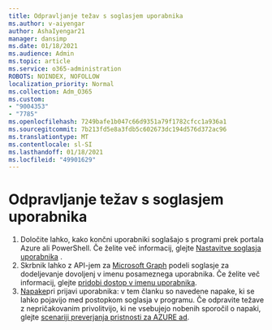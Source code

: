 ```yaml
---
title: Odpravljanje težav s soglasjem uporabnika
ms.author: v-aiyengar
author: AshaIyengar21
manager: dansimp
ms.date: 01/18/2021
ms.audience: Admin
ms.topic: article
ms.service: o365-administration
ROBOTS: NOINDEX, NOFOLLOW
localization_priority: Normal
ms.collection: Adm_O365
ms.custom:
- "9004353"
- "7785"
ms.openlocfilehash: 7249bafe1b047c66d9351a79f1782cfcc1a936a1
ms.sourcegitcommit: 7b213fd5e8a3fdb5c602673dc194d576d372ac96
ms.translationtype: MT
ms.contentlocale: sl-SI
ms.lasthandoff: 01/18/2021
ms.locfileid: "49901629"
---
```

# <a name="troubleshoot-user-consent"></a>Odpravljanje težav s soglasjem uporabnika

1. Določite lahko, kako končni uporabniki soglašajo s programi prek portala Azure ali PowerShell. Če želite več informacij, glejte [Nastavitve soglasja uporabnika](https://docs.microsoft.com/azure/active-directory/manage-apps/configure-user-consent?tabs=azure-portal#user-consent-settings) .
1. Skrbnik lahko z API-jem za [Microsoft Graph](https://docs.microsoft.com/azure/active-directory/manage-apps/configure-user-consent?tabs=azure-portal#user-consent-settings) podeli soglasje za dodeljevanje dovoljenj v imenu posameznega uporabnika. Če želite več informacij, glejte [pridobi dostop v imenu uporabnika](https://docs.microsoft.com/graph/auth-v2-user).
1. [Napake](https://docs.microsoft.com/azure/active-directory/manage-apps/application-sign-in-unexpected-user-consent-error)pri prijavi uporabnika: v tem članku so navedene napake, ki se lahko pojavijo med postopkom soglasja v programu. Če odpravite težave z nepričakovanim privolitvijo, ki ne vsebujejo nobenih sporočil o napaki, glejte [scenariji preverjanja pristnosti za AZURE ad](https://docs.microsoft.com/azure/active-directory/manage-apps/application-sign-in-unexpected-user-consent-error).